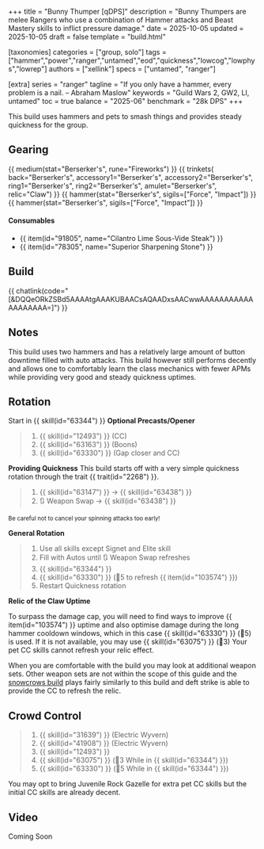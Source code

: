 +++
title = "Bunny Thumper [qDPS]"
description = "Bunny Thumpers are melee Rangers who use a combination of Hammer attacks and Beast Mastery skills to inflict pressure damage."
date = 2025-10-05
updated = 2025-10-05
draft = false
template = "build.html"

[taxonomies]
categories = ["group, solo"]
tags = ["hammer","power","ranger","untamed","eod","quickness","lowcog","lowphys","lowrep"]
authors = ["xellink"]
specs = ["untamed", "ranger"]

[extra]
series = "ranger"
tagline = "If you only have a hammer, every problem is a nail. – Abraham Maslow"
keywords = "Guild Wars 2, GW2, LI, untamed"
toc = true
balance = "2025-06"
benchmark = "28k DPS"
+++

This build uses hammers and pets to smash things and provides steady quickness for the group.

## Gearing

{{ medium(stat="Berserker's", rune="Fireworks") }}
	{{ trinkets(
	back="Berserker's",
	accessory1="Berserker's",
	accessory2="Berserker's",
	ring1="Berserker's",
	ring2="Berserker's",
	amulet="Berserker's",
	relic="Claw") }}
{{ hammer(stat="Berserker's", sigils=["Force", "Impact"]) }}
{{ hammer(stat="Berserker's", sigils=["Force", "Impact"]) }}

#### Consumables
- {{ item(id="91805", name="Cilantro Lime Sous-Vide Steak") }}
- {{ item(id="78305", name="Superior Sharpening Stone") }}

## Build
{{ chatlink(code="[&DQQeORkZSBd5AAAAtgAAAKUBAACsAQAADxsAACwwAAAAAAAAAAAAAAAAAAA=]") }}

## Notes
This build uses two hammers and has a relatively large amount of button downtime filled with auto attacks. This build however still performs decently and allows one to comfortably learn the class mechanics with fewer APMs while providing very good and steady quickness uptimes.

## Rotation
Start in {{ skill(id="63344") }}
**Optional Precasts/Opener** 
> 1. {{ skill(id="12493") }} (CC)
> 1. {{ skill(id="63163") }} (Boons)
> 1. {{ skill(id="63330") }} (Gap closer and CC)

**Providing Quickness**
This build starts off with a very simple quickness rotation through the trait {{ trait(id="2268") }}.
> 1. {{ skill(id="63147") }} -> {{ skill(id="63438") }}
> 1. 🔃 Weapon Swap -> {{ skill(id="63438") }}

<small>Be careful not to cancel your spinning attacks too early!</small>

**General Rotation**
> 1. Use all skills except Signet and Elite skill
> 1. Fill with Autos until 🔃 Weapon Swap refreshes
> 1. {{ skill(id="63344") }}
> 1. {{ skill(id="63330") }} (🔨5 to refresh {{ item(id="103574") }})
> 1. Restart Quickness rotation

**Relic of the Claw Uptime**
<p>To surpass the damage cap, you will need to find ways to improve {{ item(id="103574") }} uptime and also optimise damage during the long hammer cooldown windows, which in this case {{ skill(id="63330") }} (🔨5) is used. If it is not available, you may use {{ skill(id="63075") }} (🔨3) Your pet CC skills cannot refresh your relic effect. 

When you are comfortable with the build you may look at additional weapon sets. Other weapon sets are not within the scope of this guide and the [snowcrows build](https://snowcrows.com/builds/raids/ranger/power-quickness-untamed) plays fairly similarly to this build and deft strike is able to provide the CC to refresh the relic.</p>

## Crowd Control
> 1. {{ skill(id="31639") }} (Electric Wyvern)
> 2. {{ skill(id="41908") }} (Electric Wyvern)
> 3. {{ skill(id="12493") }}
> 4. {{ skill(id="63075") }} (🔨3 While in {{ skill(id="63344") }})
> 5. {{ skill(id="63330") }} (🔨5 While in {{ skill(id="63344") }})

You may opt to bring Juvenile Rock Gazelle for extra pet CC skills but the initial CC skills are already decent.

## Video
Coming Soon